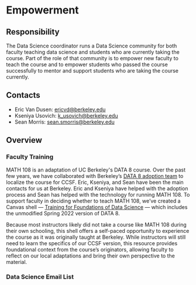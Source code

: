 # Empowerment

## Responsibility
The Data Science coordinator runs a Data Science community for both faculty teaching data science and students who are currently taking the course. Part of the role of that community is to empower new faculty to teach the course and to empower students who passed the course successfully to mentor and support students who are taking the course currently.

## Contacts
- Eric Van Dusen: ericvd@berkeley.edu
- Kseniya Usovich: k_usovich@berkeley.edu
- Sean Morris: sean.smorris@berkeley.edu

## Overview

### Faculty Training
MATH 108 is an adaptation of UC Berkeley's DATA 8 course. Over the past few years, we have collaborated with Berkeley’s [DATA 8 adoption team](https://cdss.berkeley.edu/dsus/educationalpartners/data8-adoption) to localize the course for CCSF. Eric, Kseniya, and Sean have been the main contacts for us at Berkeley. Eric and Kseniya have helped with the adoption process and Sean has helped with the technology for running MATH 108. To support faculty in deciding whether to teach MATH 108, we’ve created a Canvas shell — [Training for Foundations of Data Science](https://ccsf.instructure.com/courses/61235) — which includes the unmodified Spring 2022 version of DATA 8.

Because most instructors likely did not take a course like MATH 108 during their own schooling, this shell offers a self-paced opportunity to experience the course as it was originally taught at Berkeley. While instructors will still need to learn the specifics of our CCSF version, this resource provides foundational context from the course’s originators, allowing faculty to reflect on our local adaptations and bring their own perspective to the material.

### Data Science Email List